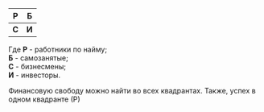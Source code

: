 | **Р**   | **Б**   |
| --- | --- |
| **С**   | **И**   | 
Где **Р** - работники по найму;  
**Б** - самозанятые;  
**С** - бизнесмены;  
**И** - инвесторы.

Финансовую свободу можно найти во всех квадрантах. Также, успех в одном квадранте (Р) 